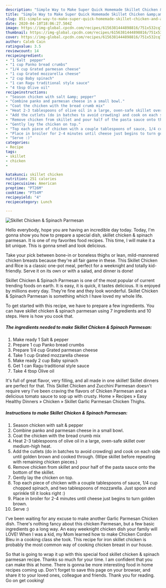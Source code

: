 ```yaml
---
description: "Simple Way to Make Super Quick Homemade Skillet Chicken &amp;amp; Spinach Parmesan"
title: "Simple Way to Make Super Quick Homemade Skillet Chicken &amp;amp; Spinach Parmesan"
slug: 851-simple-way-to-make-super-quick-homemade-skillet-chicken-and-amp-spinach-parmesan
date: 2020-04-10T18:06:27.504Z
image: https://img-global.cpcdn.com/recipes/6156381444898816/751x532cq70/skillet-chicken-spinach-parmesan-recipe-main-photo.jpg
thumbnail: https://img-global.cpcdn.com/recipes/6156381444898816/751x532cq70/skillet-chicken-spinach-parmesan-recipe-main-photo.jpg
cover: https://img-global.cpcdn.com/recipes/6156381444898816/751x532cq70/skillet-chicken-spinach-parmesan-recipe-main-photo.jpg
author: Caleb Cain
ratingvalue: 3.5
reviewcount: 14
recipeingredient:
- "1 Salt  pepper"
- "1 cup Panko bread crumbs"
- "1/4 cup Grated parmesan cheese"
- "1 cup Grated mozzarella cheese"
- "2 cup Baby spinach"
- "1 can Ragu traditional style sauce"
- "4 tbsp Olive oil"
recipeinstructions:
- "Season chicken with salt &amp; pepper"
- "Combine panko and parmesan cheese in a small bowl."
- "Coat the chicken with the bread crumb mix"
- "Heat 2-3 tablespoons of olive oil in a large, oven-safe skillet over medium-high heat."
- "Add the cutlets (do in batches to avoid crowding) and cook on each side until golden brown and cooked through. (Wipe skillet before repeating with remaining chicken pieces.)"
- "Remove chicken from skillet and pour half of the pasta sauce onto the bottom of the skillet."
- "Gently lay the chicken on top."
- "Top each piece of chicken with a couple tablespoons of sauce, 1/4 cup chopped spinach, and two tablespoons of mozzarella. Just spoon and sprinkle till it looks right :)"
- "Place in broiler for 2-4 minutes until cheese just begins to turn golden brown."
- "Serve :)"
categories:
- Recipe
tags:
- skillet
- chicken
- 

katakunci: skillet chicken  
nutrition: 251 calories
recipecuisine: American
preptime: "PT26M"
cooktime: "PT54M"
recipeyield: "4"
recipecategory: Lunch

---
```



![Skillet Chicken &amp; Spinach Parmesan](https://img-global.cpcdn.com/recipes/6156381444898816/751x532cq70/skillet-chicken-spinach-parmesan-recipe-main-photo.jpg)

Hello everybody, hope you are having an incredible day today. Today, I'm gonna show you how to prepare a special dish, skillet chicken &amp; spinach parmesan. It is one of my favorites food recipes. This time, I will make it a bit unique. This is gonna smell and look delicious.

Take your pick between bone-in or boneless thighs or lean, mild-mannered chicken breasts because they&#39;re all fair game in these. This Skillet Chicken and Rice is a classic one-pot meal, perfect for a weeknight and totally kid-friendly. Serve it on its own or with a salad, and dinner is done!

Skillet Chicken &amp; Spinach Parmesan is one of the most popular of current trending foods on earth. It is easy, it is quick, it tastes delicious. It is enjoyed by millions every day. They're fine and they look wonderful. Skillet Chicken &amp; Spinach Parmesan is something which I have loved my whole life.


To get started with this recipe, we have to prepare a few ingredients. You can have skillet chicken &amp; spinach parmesan using 7 ingredients and 10 steps. Here is how you cook that.

<!--inarticleads1-->

##### The ingredients needed to make Skillet Chicken &amp; Spinach Parmesan:

1. Make ready 1 Salt &amp; pepper
1. Prepare 1 cup Panko bread crumbs
1. Prepare 1/4 cup Grated parmesan cheese
1. Take 1 cup Grated mozzarella cheese
1. Make ready 2 cup Baby spinach
1. Get 1 can Ragu traditional style sauce
1. Take 4 tbsp Olive oil


It&#39;s full of great flavor, very filling, and all made in one skillet! Skillet dinners are perfect for that. This Skillet Chicken and Zucchini Parmesan doesn&#39;t require very I&#39;ve been craving the flavors of Chicken Parmesan and a delicious tomato sauce to sop up with crusty. Home » Recipes » Easy Healthy Dinners » Chicken » Skillet Garlic Parmesan Chicken Thighs. 

<!--inarticleads2-->

##### Instructions to make Skillet Chicken &amp; Spinach Parmesan:

1. Season chicken with salt &amp; pepper
1. Combine panko and parmesan cheese in a small bowl.
1. Coat the chicken with the bread crumb mix
1. Heat 2-3 tablespoons of olive oil in a large, oven-safe skillet over medium-high heat.
1. Add the cutlets (do in batches to avoid crowding) and cook on each side until golden brown and cooked through. (Wipe skillet before repeating with remaining chicken pieces.)
1. Remove chicken from skillet and pour half of the pasta sauce onto the bottom of the skillet.
1. Gently lay the chicken on top.
1. Top each piece of chicken with a couple tablespoons of sauce, 1/4 cup chopped spinach, and two tablespoons of mozzarella. Just spoon and sprinkle till it looks right :)
1. Place in broiler for 2-4 minutes until cheese just begins to turn golden brown.
1. Serve :)


I&#39;ve been waiting for any excuse to make another Garlic Parmesan Chicken dish. There&#39;s nothing fancy about this chicken Parmesan, but a few basic ingredients go a long way. An easy weeknight chicken dish your family will LOVE! When I was a kid, my Mom learned how to make Chicken Cordon Bleu in a cooking class she took. This recipe for iron skillet chicken is probably the most common way of cooking chicken breast in our house. 

So that is going to wrap it up with this special food skillet chicken &amp; spinach parmesan recipe. Thanks so much for your time. I am confident that you can make this at home. There is gonna be more interesting food in home recipes coming up. Don't forget to save this page on your browser, and share it to your loved ones, colleague and friends. Thank you for reading. Go on get cooking!
